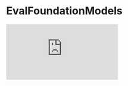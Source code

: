 # EvalFoundationModels

![alt text](https://github.com/sonnetx/EvalFoundationModels/blob/main/DBDSFest%202024.pdf)
